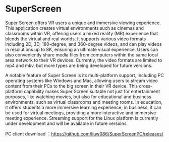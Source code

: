 # SuperScreen
Super Screen offers VR users a unique and immersive viewing experience. This application creates virtual environments such as cinemas and classrooms within VR, offering users a mixed reality (MR) experience that blends the virtual and real worlds. It supports various video formats including 2D, 3D, 180-degree, and 360-degree videos, and can play videos in resolutions up to 8K, ensuring an ultimate visual experience. Users can also conveniently share media files from computers within the same local area network to their VR devices. Currently, the video formats are limited to mp4 and mkv, but more types are being developed for future versions.

A notable feature of Super Screen is its multi-platform support, including PC operating systems like Windows and Mac, allowing users to stream video content from their PCs to the big screen in their VR device. This cross-platform capability makes Super Screen suitable not just for entertainment purposes, like watching movies, but also for educational and business environments, such as virtual classrooms and meeting rooms. In education, it offers students a more immersive learning experience; in business, it can be used for virtual meetings, providing a more interactive and immersive meeting experience. Streaming support for the Linux platform is currently under development and will be available in future versions.

PC client download ：https://github.com/liuw086/SuperScreenPC/releases/
